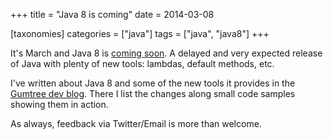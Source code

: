 +++
title = "Java 8 is coming"
date = 2014-03-08

[taxonomies]
categories = ["java"]
tags = ["java", "java8"]
+++

It's March and Java 8 is [coming soon](https://blogs.oracle.com/java/entry/java_se_8_schedule). A delayed and very expected release of Java with plenty of new tools: lambdas, default methods, etc.

<!-- more -->

I've written about Java 8 and some of the new tools it provides in the [Gumtree dev blog](https://medium.com/@GumtreeDevTeam/java-8-is-coming-66d89c4e332b). There I list the changes along small code samples showing them in action.

As always, feedback via Twitter/Email is more than welcome.
